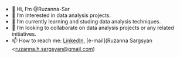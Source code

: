 - 👋 Hi, I’m @Ruzanna-Sar
- 👀 I’m interested in data analysis projects.
- 🌱 I’m currently learning and studing data analysis techniques.
- 💞️ I’m looking to collaborate on data analysis projects or any related initiatives.
- 📫 How to reach me: [LinkedIn](https://www.linkedin.com/in/ruzanna-sargsyan-acca-mba-msc-8525407a/), [e-mail](Ruzanna Sargsyan <ruzanna.h.sargsyan@gmail.com)

<!---
Ruzanna-Sar/Ruzanna-Sar is a ✨ special ✨ repository because its `README.md` (this file) appears on your GitHub profile.
You can click the Preview link to take a look at your changes.
--->
